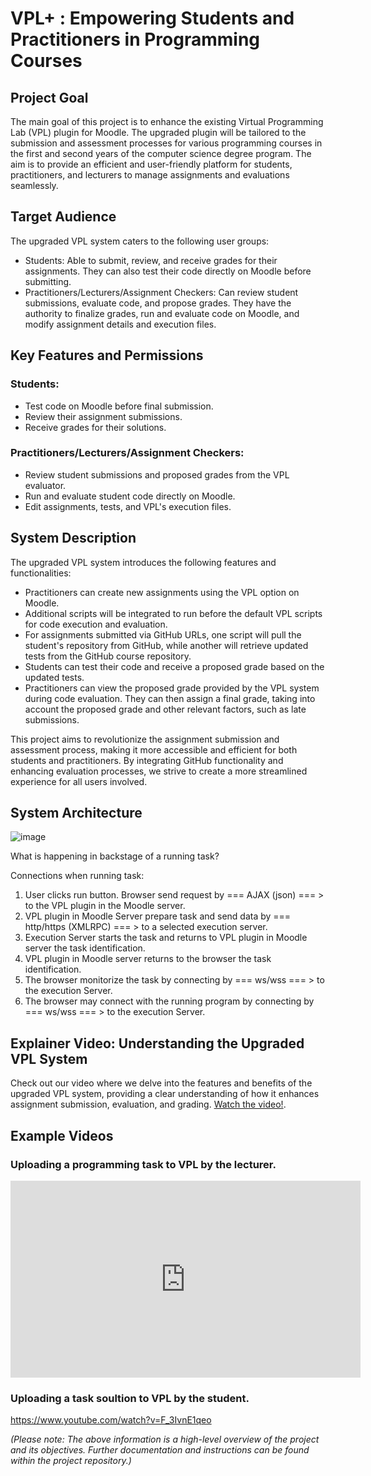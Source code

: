 # VPL+ :  Empowering Students and Practitioners in Programming Courses



## Project Goal
The main goal of this project is to enhance the existing Virtual Programming Lab (VPL) plugin for Moodle. The upgraded plugin will be tailored to the submission and assessment processes for various programming courses in the first and second years of the computer science degree program. The aim is to provide an efficient and user-friendly platform for students, practitioners, and lecturers to manage assignments and evaluations seamlessly.

## Target Audience
The upgraded VPL system caters to the following user groups:
- Students: Able to submit, review, and receive grades for their assignments. They can also test their code directly on Moodle before submitting.
- Practitioners/Lecturers/Assignment Checkers: Can review student submissions, evaluate code, and propose grades. They have the authority to finalize grades, run and evaluate code on Moodle, and modify assignment details and execution files.

## Key Features and Permissions
### Students:
- Test code on Moodle before final submission.
- Review their assignment submissions.
- Receive grades for their solutions.

### Practitioners/Lecturers/Assignment Checkers:
- Review student submissions and proposed grades from the VPL evaluator.
- Run and evaluate student code directly on Moodle.
- Edit assignments, tests, and VPL's execution files.

## System Description
The upgraded VPL system introduces the following features and functionalities:
- Practitioners can create new assignments using the VPL option on Moodle.
- Additional scripts will be integrated to run before the default VPL scripts for code execution and evaluation.
- For assignments submitted via GitHub URLs, one script will pull the student's repository from GitHub, while another will retrieve updated tests from the GitHub course repository.
- Students can test their code and receive a proposed grade based on the updated tests.
- Practitioners can view the proposed grade provided by the VPL system during code evaluation. They can then assign a final grade, taking into account the proposed grade and other relevant factors, such as late submissions.

This project aims to revolutionize the assignment submission and assessment process, making it more accessible and efficient for both students and practitioners. By integrating GitHub functionality and enhancing evaluation processes, we strive to create a more streamlined experience for all users involved.

## System Architecture

![image](https://github.com/Final-Project-VPL-Ariel/VPL/assets/93086649/09a32cc5-3ca6-4a8e-9766-d062e89dc370)

What is happening in backstage of a running task?

Connections when running task:

1. User clicks run button. Browser send request by === AJAX (json) === > to the VPL plugin in the Moodle server.
2. VPL plugin in Moodle Server prepare task and send data by === http/https (XMLRPC) === > to a selected execution server.
3. Execution Server starts the task and returns to VPL plugin in Moodle server the task identification.
4. VPL plugin in Moodle server returns to the browser the task identification.
5. The browser monitorize the task by connecting by === ws/wss === > to the execution Server.
6. The browser may connect with the running program by connecting by === ws/wss === > to the execution Server.
 

## Explainer Video: Understanding the Upgraded VPL System
Check out our video where we delve into the features and benefits of the upgraded VPL system, providing a clear understanding of how it enhances assignment submission, evaluation, and grading. 
[Watch the video!](https://www.veed.io/view/07bd3702-aa95-423e-89aa-7c7f92f8251b?panel=share).

## Example Videos
### Uploading a programming task to VPL by the lecturer.

<iframe width="560" height="315" src="https://www.youtube.com/embed/F_3IvnE1qeo" title="YouTube video player" frameborder="0" allow="accelerometer; autoplay; clipboard-write; encrypted-media; gyroscope; picture-in-picture; web-share" allowfullscreen></iframe>

### Uploading a task soultion to VPL by the student.
https://www.youtube.com/watch?v=F_3IvnE1qeo


*(Please note: The above information is a high-level overview of the project and its objectives. Further documentation and instructions can be found within the project repository.)*
